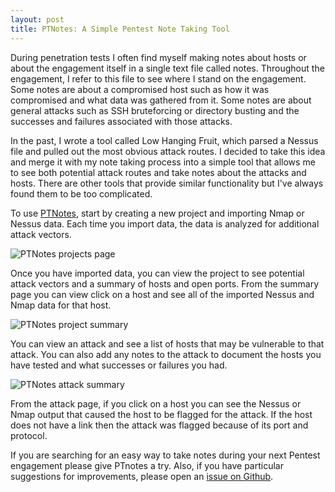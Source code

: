 ```yaml
---
layout: post
title: PTNotes: A Simple Pentest Note Taking Tool
---
```


During penetration tests I often find myself making notes about hosts or about the engagement itself in a single text file called notes. Throughout the engagement, I refer to this file to see where I stand on the engagement. Some notes are about a compromised host such as how it was compromised and what data was gathered from it. Some notes are about general attacks such as SSH bruteforcing or directory busting and the successes and failures associated with those attacks.

In the past, I wrote a tool called Low Hanging Fruit, which parsed a Nessus file and pulled out the most obvious attack routes. I decided to take this idea and merge it with my note taking process into a simple tool that allows me to see both potential attack routes and take notes about the attacks and hosts. There are other tools that provide similar functionality but I've always found them to be too complicated.

To use [PTNotes](https://github.com/averagesecurityguy/ptnotes), start by creating a new project and importing Nmap or Nessus data. Each time you import data, the data is analyzed for additional attack vectors.

![PTNotes projects page](https://averagesecurityguy.github.io/assets/ptnotes_projects.jpg)

Once you have imported data, you can view the project to see potential attack vectors and a summary of hosts and open ports. From the summary page you can view click on a host and see all of the imported Nessus and Nmap data for that host.

![PTNotes project summary](https://averagesecurityguy.github.io/assets/ptnotes_summary.jpg)

You can view an attack and see a list of hosts that may be vulnerable to that attack. You can also add any notes to the attack to document the hosts you have tested and what successes or failures you had.

![PTNotes attack summary](https://averagesecurityguy.github.io/assets/ptnotes_attack.jpg)

From the attack page, if you click on a host you can see the Nessus or Nmap output that caused the host to be flagged for the attack. If the host does not have a link then the attack was flagged because of its port and protocol.

If you are searching for an easy way to take notes during your next Pentest engagement please give PTnotes a try. Also, if you have particular suggestions for improvements, please open an [issue on Github](https://github.com/averagesecurityguy/ptnotes/issues).
